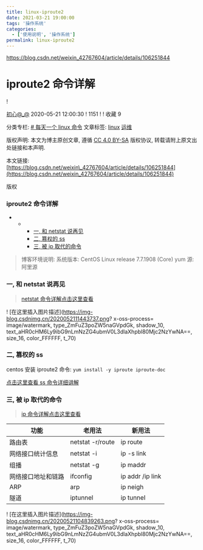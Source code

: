 ```yaml
---
title: linux-iproute2
date: 2021-03-21 19:00:00
tags: '操作系统'
categories:
  - ['使用说明', '操作系统']
permalink: linux-iproute2
---
```


https://blog.csdn.net/weixin_42767604/article/details/106251844

# iproute2 命令详解

! [](https://csdnimg.cn/release/blogv2/dist/pc/img/original.png)

[初心@\_@](https://tianyao.blog.csdn.net) 2020-05-21 12:00:30 ! [](https://csdnimg.cn/release/blogv2/dist/pc/img/articleReadEyes.png) 1151 ! [](https://csdnimg.cn/release/blogv2/dist/pc/img/tobarCollect.png) ! [](https://csdnimg.cn/release/blogv2/dist/pc/img/tobarCollectionActive.png) 收藏  9

分类专栏: [\# 每天一个 linux 命令](https://blog.csdn.net/weixin_42767604/category_9879533.html) 文章标签: [linux](https://www.csdn.net/tags/MtjaQg5sMDY0MC1ibG9n.html) [运维](https://www.csdn.net/tags/MtTaEg0sMDQyNTMtYmxvZwO0O0OO0O0O.html)

版权声明: 本文为博主原创文章, 遵循 [CC 4.0 BY-SA](http://creativecommons.org/licenses/by-sa/4.0/) 版权协议, 转载请附上原文出处链接和本声明.

本文链接: [https://blog.csdn.net/weixin\_42767604/article/details/106251844](https://blog.csdn.net/weixin_42767604/article/details/106251844)

版权

### iproute2 命令详解

*   *   *   [一, 和 netstat 说再见](#netstat_5)
        *   [二, 篡权的 ss](#ss_9)
        *   [三, 被 ip 取代的命令](#ip_15)

> 博客环境说明:
> 系统版本: CentOS Linux release 7.7.1908 (Core)
> yum 源: 阿里源

### 一, 和 netstat 说再见

> [netstat 命令详解点击这里查看](https://blog.csdn.net/weixin_42767604/article/details/105745227)

! [在这里插入图片描述](https://img-blog.csdnimg.cn/2020052111443737.png? x-oss-process= image/watermark, type_ZmFuZ3poZW5naGVpdGk, shadow_10, text_aHR0cHM6Ly9ibG9nLmNzZG4ubmV0L3dlaXhpbl80Mjc2NzYwNA==, size_16, color_FFFFFF, t_70)

### 二, 篡权的 ss

centos 安装 iproute2 命令:
`yum install -y iproute iproute-doc`

[点击这里查看 ss 命令详细讲解](https://blog.csdn.net/weixin_42767604/article/details/105745227)

### 三, 被 ip 取代的命令

> [ip 命令详解点击这里查看](https://blog.csdn.net/weixin_42767604/article/details/105745227)

| 功能 | 老用法 | 新用法 |
| --- | --- | --- |
| 路由表 | netstat -r/route | ip route |
| 网络接口统计信息 | netstat -i | ip -s link |
| 组播 | netstat -g | ip maddr |
| 网络接口地址和链路 | ifconfig | ip addr /ip link |
| ARP | arp | ip neigh |
| 隧道 | iptunnel | ip tunnel |

! [在这里插入图片描述](https://img-blog.csdnimg.cn/20200521104839263.png? x-oss-process= image/watermark, type_ZmFuZ3poZW5naGVpdGk, shadow_10, text_aHR0cHM6Ly9ibG9nLmNzZG4ubmV0L3dlaXhpbl80Mjc2NzYwNA==, size_16, color_FFFFFF, t_70)
